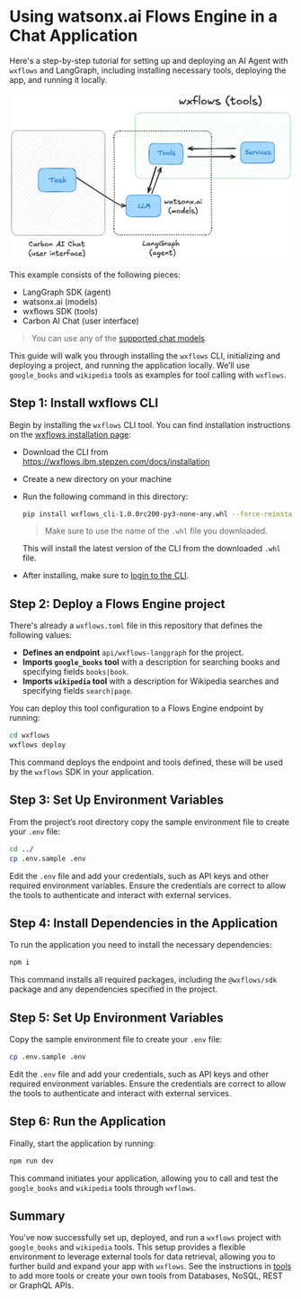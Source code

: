 # Using watsonx.ai Flows Engine in a Chat Application

Here's a step-by-step tutorial for setting up and deploying an AI Agent with `wxflows` and LangGraph, including installing necessary tools, deploying the app, and running it locally.

![diagram](../../assets/wxflows-langgraph-carbon.png)

This example consists of the following pieces:

- LangGraph SDK (agent)
- watsonx.ai (models)
- wxflows SDK (tools)
- Carbon AI Chat (user interface)

> You can use any of the [supported chat models](https://js.langchain.com/docs/integrations/chat/).

This guide will walk you through installing the `wxflows` CLI, initializing and deploying a project, and running the application locally. We’ll use `google_books` and `wikipedia` tools as examples for tool calling with `wxflows`.

## Step 1: Install wxflows CLI

Begin by installing the `wxflows` CLI tool. You can find installation instructions on the [wxflows installation page](https://wxflows.ibm.stepzen.com/docs/installation):

- Download the CLI from https://wxflows.ibm.stepzen.com/docs/installation
- Create a new directory on your machine
- Run the following command in this directory:

  ```bash
  pip install wxflows_cli-1.0.0rc200-py3-none-any.whl --force-reinstall
  ```
  > Make sure to use the name of the `.whl` file you downloaded.


  This will install the latest version of the CLI from the downloaded `.whl` file.

- After installing, make sure to [login to the CLI](https://wxflows.ibm.stepzen.com/docs/authentication).

## Step 2: Deploy a Flows Engine project

There's already a `wxflows.toml` file in this repository that defines the following values:

- **Defines an endpoint** `api/wxflows-langgraph` for the project.
- **Imports `google_books` tool** with a description for searching books and specifying fields `books|book`.
- **Imports `wikipedia` tool** with a description for Wikipedia searches and specifying fields `search|page`.

You can deploy this tool configuration to a Flows Engine endpoint by running:

```bash
cd wxflows
wxflows deploy
```

This command deploys the endpoint and tools defined, these will be used by the `wxflows` SDK in your application.

## Step 3: Set Up Environment Variables

From the project’s root directory copy the sample environment file to create your `.env` file:

```bash
cd ../
cp .env.sample .env
```

Edit the `.env` file and add your credentials, such as API keys and other required environment variables. Ensure the credentials are correct to allow the tools to authenticate and interact with external services.

## Step 4: Install Dependencies in the Application

To run the application you need to install the necessary dependencies:

```bash
npm i
```

This command installs all required packages, including the `@wxflows/sdk` package and any dependencies specified in the project.

## Step 5: Set Up Environment Variables

Copy the sample environment file to create your `.env` file:

```bash
cp .env.sample .env
```

Edit the `.env` file and add your credentials, such as API keys and other required environment variables. Ensure the credentials are correct to allow the tools to authenticate and interact with external services.

## Step 6: Run the Application

Finally, start the application by running:

```bash
npm run dev
```

This command initiates your application, allowing you to call and test the `google_books` and `wikipedia` tools through `wxflows`.

## Summary

You’ve now successfully set up, deployed, and run a `wxflows` project with `google_books` and `wikipedia` tools. This setup provides a flexible environment to leverage external tools for data retrieval, allowing you to further build and expand your app with `wxflows`. See the instructions in [tools](../../tools/README.md) to add more tools or create your own tools from Databases, NoSQL, REST or GraphQL APIs.